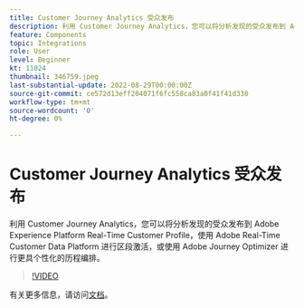 ```yaml
---
title: Customer Journey Analytics 受众发布
description: 利用 Customer Journey Analytics，您可以将分析发现的受众发布到 Adobe Experience Platform Real-Time Customer Profile，使用 Adobe Real-Time Customer Data Platform 进行区段激活，或使用 Adobe Journey Optimizer 进行更具个性化的历程编排。 （字符数应介于 60 和 160 之间，但实际为 297 个字符）
feature: Components
topic: Integrations
role: User
level: Beginner
kt: 11024
thumbnail: 346759.jpeg
last-substantial-update: 2022-08-29T00:00:00Z
source-git-commit: ce572d13eff204071f6fc558ca83a0f41f41d330
workflow-type: tm+mt
source-wordcount: '0'
ht-degree: 0%

---
```



# Customer Journey Analytics 受众发布

利用 Customer Journey Analytics，您可以将分析发现的受众发布到 Adobe Experience Platform Real-Time Customer Profile，使用 Adobe Real-Time Customer Data Platform 进行区段激活，或使用 Adobe Journey Optimizer 进行更具个性化的历程编排。

>[!VIDEO](https://video.tv.adobe.com/v/346759/?quality=12&learn=on)

有关更多信息，请访问[文档](https://experienceleague.adobe.com/docs/analytics-platform/using/cja-components/audiences/audiences-overview.html?lang=zh-Hans)。
